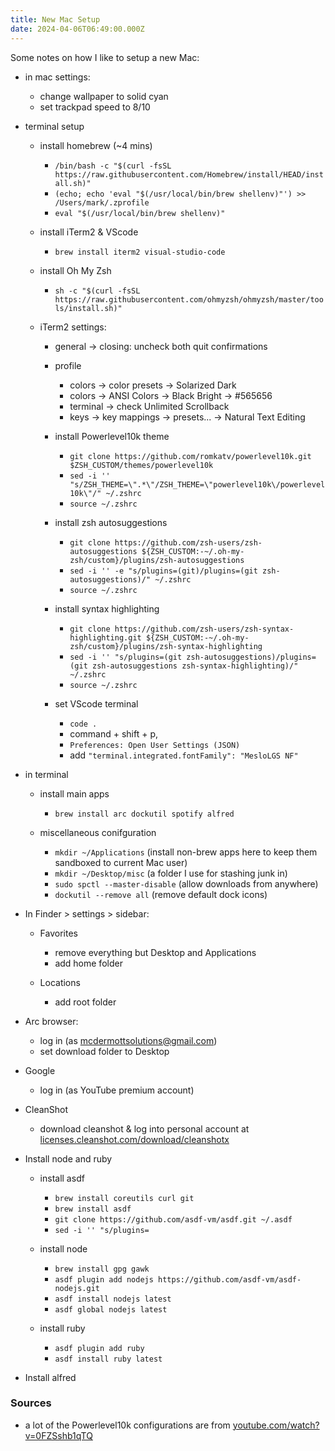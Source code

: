 ```yaml
---
title: New Mac Setup
date: 2024-04-06T06:49:00.000Z
---
```

Some notes on how I like to setup a new Mac:

* in mac settings:

  * change wallpaper to solid cyan
  * set trackpad speed to 8/10
* terminal setup

  * install homebrew (~4 mins)

    * `/bin/bash -c "$(curl -fsSL https://raw.githubusercontent.com/Homebrew/install/HEAD/install.sh)"`
    * `(echo; echo 'eval "$(/usr/local/bin/brew shellenv)"') >> /Users/mark/.zprofile`
    * `eval "$(/usr/local/bin/brew shellenv)"`
  * install iTerm2 & VScode

    * `brew install iterm2 visual-studio-code`
  * install Oh My Zsh

    * `sh -c "$(curl -fsSL https://raw.githubusercontent.com/ohmyzsh/ohmyzsh/master/tools/install.sh)"`
  * iTerm2 settings:

    * general -> closing: uncheck both quit confirmations
    * profile

      * colors -> color presets -> Solarized Dark
      * colors -> ANSI Colors -> Black Bright -> #565656
      * terminal -> check Unlimited Scrollback
      * keys -> key mappings -> presets... -> Natural Text Editing
    * install Powerlevel10k theme 

      * `git clone https://github.com/romkatv/powerlevel10k.git $ZSH_CUSTOM/themes/powerlevel10k`
      * `sed -i '' "s/ZSH_THEME=\".*\"/ZSH_THEME=\"powerlevel10k\/powerlevel10k\"/" ~/.zshrc`
      * `source ~/.zshrc`
    * install zsh autosuggestions

      * `git clone https://github.com/zsh-users/zsh-autosuggestions ${ZSH_CUSTOM:-~/.oh-my-zsh/custom}/plugins/zsh-autosuggestions`
      * `sed -i '' -e "s/plugins=(git)/plugins=(git zsh-autosuggestions)/" ~/.zshrc`
      * `source ~/.zshrc`
    * install syntax highlighting

      * `git clone https://github.com/zsh-users/zsh-syntax-highlighting.git ${ZSH_CUSTOM:-~/.oh-my-zsh/custom}/plugins/zsh-syntax-highlighting`
      * `sed -i '' "s/plugins=(git zsh-autosuggestions)/plugins=(git zsh-autosuggestions zsh-syntax-highlighting)/" ~/.zshrc`
      * `source ~/.zshrc`
    * set VScode terminal

      * `code .`
      * command + shift + p,
      * `Preferences: Open User Settings (JSON)`
      * add `"terminal.integrated.fontFamily": "MesloLGS NF"`
* in terminal

  * install main apps

    * `brew install arc dockutil spotify alfred`
  * miscellaneous conifguration

    * `mkdir ~/Applications` (install non-brew apps here to keep them sandboxed to current Mac user)
    * `mkdir ~/Desktop/misc` (a folder I use for stashing junk in)
    * `sudo spctl --master-disable` (allow downloads from anywhere)
    * `dockutil --remove all` (remove default dock icons)
* In Finder > settings > sidebar:

  * Favorites

    * remove everything but Desktop and Applications
    * add home folder
  * Locations

    * add root folder
* Arc browser:

  * log in (as mcdermottsolutions@gmail.com)
  * set download folder to Desktop
* Google

  * log in (as YouTube premium account)
* CleanShot

  * download cleanshot & log into personal account at  [licenses.cleanshot.com/download/cleanshotx](https://licenses.cleanshot.com/download/cleanshotx)
* Install node and ruby

  * install asdf

    * `brew install coreutils curl git`
    * `brew install asdf`
    * `git clone https://github.com/asdf-vm/asdf.git ~/.asdf`
    * `sed -i '' "s/plugins=`
  * install node

    * `brew install gpg gawk`
    * `asdf plugin add nodejs https://github.com/asdf-vm/asdf-nodejs.git`
    * `asdf install nodejs latest`
    * `asdf global nodejs latest`
  * install ruby

    * `asdf plugin add ruby`
    * `asdf install ruby latest`
* Install alfred

### Sources

* a lot of the Powerlevel10k configurations are from [youtube.com/watch?v=0FZSshb1qTQ](https://www.youtube.com/watch?v=0FZSshb1qTQ)
